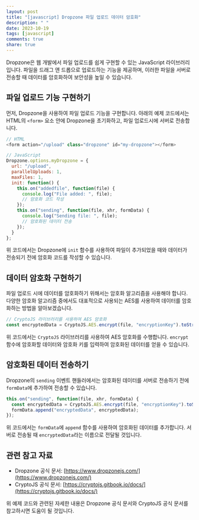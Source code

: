 ```yaml
---
layout: post
title: "[javascript] Dropzone 파일 업로드 데이터 암호화"
description: " "
date: 2023-10-19
tags: [javascript]
comments: true
share: true
---
```


Dropzone은 웹 개발에서 파일 업로드를 쉽게 구현할 수 있는 JavaScript 라이브러리입니다. 파일을 드래그 앤 드롭으로 업로드하는 기능을 제공하며, 이러한 파일을 서버로 전송할 때 데이터를 암호화하여 보안성을 높일 수 있습니다.

## 파일 업로드 기능 구현하기

먼저, Dropzone을 사용하여 파일 업로드 기능을 구현합니다. 아래의 예제 코드에서는 HTML의 `<form>` 요소 안에 Dropzone을 초기화하고, 파일 업로드시에 서버로 전송합니다.

```javascript
// HTML
<form action="/upload" class="dropzone" id="my-dropzone"></form>

// JavaScript
Dropzone.options.myDropzone = {
  url: "/upload",
  parallelUploads: 1,
  maxFiles: 1,
  init: function() {
    this.on("addedfile", function(file) {
      console.log("File added: ", file);
      // 암호화 코드 작성
    });
    this.on("sending", function(file, xhr, formData) {
      console.log("Sending file: ", file);
      // 암호화된 데이터 전송
    });
  }
};
```

위 코드에서는 Dropzone에 `init` 함수를 사용하여 파일이 추가되었을 때와 데이터가 전송되기 전에 암호화 코드를 작성할 수 있습니다.

## 데이터 암호화 구현하기

파일 업로드 시에 데이터를 암호화하기 위해서는 암호화 알고리즘을 사용해야 합니다. 다양한 암호화 알고리즘 중에서도 대표적으로 사용되는 AES를 사용하여 데이터를 암호화하는 방법을 알아보겠습니다.

```javascript
// CryptoJS 라이브러리를 사용하여 AES 암호화
const encryptedData = CryptoJS.AES.encrypt(file, "encryptionKey").toString();
```

위 코드에서는 `CryptoJS` 라이브러리를 사용하여 AES 암호화를 수행합니다. `encrypt` 함수에 암호화할 데이터와 암호화 키를 입력하여 암호화된 데이터를 얻을 수 있습니다.

## 암호화된 데이터 전송하기

Dropzone의 `sending` 이벤트 핸들러에서는 암호화된 데이터를 서버로 전송하기 전에 `formData`에 추가하여 전송할 수 있습니다.

```javascript
this.on("sending", function(file, xhr, formData) {
  const encryptedData = CryptoJS.AES.encrypt(file, "encryptionKey").toString();
  formData.append("encryptedData", encryptedData);
});
```

위 코드에서는 `formData`에 `append` 함수를 사용하여 암호화된 데이터를 추가합니다. 서버로 전송될 때 `encryptedData`라는 이름으로 전달될 것입니다.

## 관련 참고 자료

- Dropzone 공식 문서: [https://www.dropzonejs.com/](https://www.dropzonejs.com/)
- CryptoJS 공식 문서: [https://cryptojs.gitbook.io/docs/](https://cryptojs.gitbook.io/docs/)

위 예제 코드와 관련된 자세한 내용은 Dropzone 공식 문서와 CryptoJS 공식 문서를 참고하시면 도움이 될 것입니다.